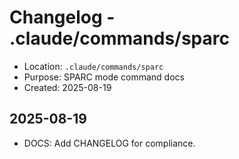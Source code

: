 # Changelog - .claude/commands/sparc

- Location: `.claude/commands/sparc`
- Purpose: SPARC mode command docs
- Created: 2025-08-19

## 2025-08-19
- DOCS: Add CHANGELOG for compliance.

